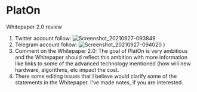 # PlatOn
Whitepaper 2.0 review
1.  Twitter account follow:
![Screenshot_20210927-093849](https://user-images.githubusercontent.com/44927845/134920676-4d103be7-4512-43b8-956f-77e2073f83e9.png)
2.  Telegram account follow:
![Screenshot_20210927-094020](https://user-images.githubusercontent.com/44927845/134920738-e6c48922-5e1d-431b-a302-b29f305ea0ab.png)
)
3.  Comment on the Whitepaper 2.0:  The goal of PlatOn is very ambitious and the Whitepaper should reflect this ambition with more information like links to some of the advanced technology mentioned (how will new hardware, algorithms, etc impact the cost.
4. There some editing issues that I believe would clarify some of the statements in the Whitepaper.  I've made notes, if you are interested.  
